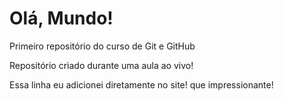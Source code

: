# Olá, Mundo! 
 Primeiro repositório do curso de Git e GitHub

 Repositório criado durante uma aula ao vivo!

 Essa linha eu adicionei diretamente no site! que impressionante! 

